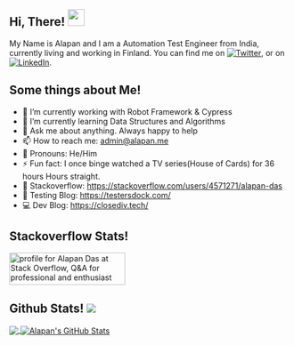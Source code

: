 ## Hi, There! <img src="https://raw.githubusercontent.com/MartinHeinz/MartinHeinz/master/wave.gif" width="30px">

My Name is Alapan and I am a Automation Test Engineer from India, currently living and working in Finland. You can find me on [![Twitter][1.1]][1],  or on [![LinkedIn][2.1]][2].

## Some things about Me!
- 🔭 I’m currently working with Robot Framework & Cypress
- 🌱 I’m currently learning Data Structures and Algorithms
- 💬 Ask me about anything. Always happy to help
- 📫 How to reach me: admin@alapan.me
- 🤵 Pronouns: He/Him
- ⚡ Fun fact: I once binge watched a TV series(House of Cards) for 36 hours Hours straight.
- 💾 Stackoverflow: https://stackoverflow.com/users/4571271/alapan-das
- 🐞 Testing Blog: https://testersdock.com/
- 💻 Dev Blog: https://closediv.tech/

## Stackoverflow Stats!
<a href="https://stackoverflow.com/users/4571271/alapan-das"><img src="https://stackoverflow.com/users/flair/4571271.png?theme=dark" width="208" height="58" alt="profile for Alapan Das at Stack Overflow, Q&amp;A for professional and enthusiast programmers" title="profile for Alapan Das at Stack Overflow, Q&amp;A for professional and enthusiast programmers"></a>

## Github Stats! ![](https://komarev.com/ghpvc/?username=alapanme)
<a href="https://github.com/alapanme/alapanme">
  <img align="center" src="https://github-readme-stats.vercel.app/api/top-langs/?username=alapanme&hide=html,css" />
</a>
<a href="https://github.com/alapanme/alapanme">
  <img align="center" src="https://github-readme-stats.vercel.app/api/?username=alapanme&show_icons=true&theme=default&hide=contribs&line_height=32" alt="Alapan's GitHub Stats" />
</a>

<!-- Social Media Icons and URLs -->

[1.1]: http://i.imgur.com/wWzX9uB.png
[2.1]: https://raw.githubusercontent.com/MartinHeinz/MartinHeinz/master/linkedin-3-16.png
[1]: https://twitter.com/alapanme
[2]: https://www.linkedin.com/in/alapandas/
